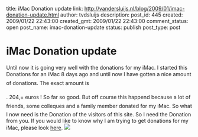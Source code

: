 title: iMac Donation update
link: http://vandersluijs.nl/blog/2009/01/imac-donation-update.html
author: tvdsluijs
description: 
post_id: 445
created: 2009/01/22 22:43:00
created_gmt: 2009/01/22 22:43:00
comment_status: open
post_name: imac-donation-update
status: publish
post_type: post

# iMac Donation update

Until now it is going very well with the donations for my iMac. I started this  Donations for an iMac 8 days ago and until now I have gotten a nice amount of donations. The exact amount is    
  
. 204,= euros ! So far so good. But off course this happend because a lot of friends, some colleques and a family member donated for my iMac. So what I now need is the Donation of the visitors of this site. So I need the Donation from you. If you would like to know why I am trying to get donations for my iMac, please look [here](http://www.iamboredsoiblog.eu/index.php?option=com_content&view=article&id=120:saving-for-an-imac&catid=58:general&Itemid=7). ![](https://www.paypal.com/nl_NL/i/scr/pixel.gif)